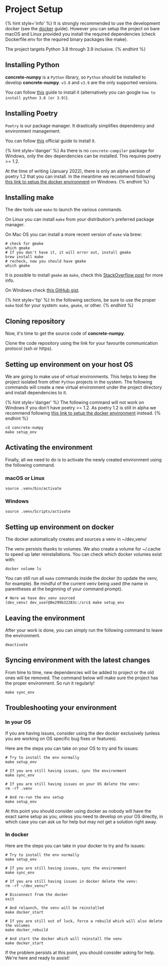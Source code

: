# Project Setup

{% hint style='info' %}
It is strongly recommended to use the development docker (see the [docker](./docker.md) guide). However you can setup the project on bare macOS and Linux provided you install the required dependencies (check Dockerfile.env for the required binary packages like make).

The project targets Python 3.8 through 3.9 inclusive.
{% endhint %}

## Installing Python

**concrete-numpy** is a `Python` library, so `Python` should be installed to develop **concrete-numpy**. `v3.8` and `v3.9` are the only supported versions.

You can follow [this](https://realpython.com/installing-python/) guide to install it (alternatively you can google `how to install python 3.8 (or 3.9)`).

## Installing Poetry

`Poetry` is our package manager. It drastically simplifies dependency and environment management.

You can follow [this](https://python-poetry.org/docs/#installation) official guide to install it.

{% hint style='danger' %}
As there is no `concrete-compiler` package for Windows, only the dev dependencies can be installed. This requires poetry >= 1.2.

At the time of writing (January 2022), there is only an alpha version of poetry 1.2 that you can install. In the meantime we recommend following [this link to setup the docker environment](./docker.md) on Windows.
{% endhint %}

## Installing make

The dev tools use `make` to launch the various commands.

On Linux you can install `make` from your distribution's preferred package manager.

On Mac OS you can install a more recent version of `make` via brew:

```shell
# check for gmake
which gmake
# If you don't have it, it will error out, install gmake
brew install make
# recheck, now you should have gmake
which gmake
```

It is possible to install `gmake` as `make`, check this [StackOverflow post](https://stackoverflow.com/questions/38901894/how-can-i-install-a-newer-version-of-make-on-mac-os) for more info.

On Windows check [this GitHub gist](https://gist.github.com/evanwill/0207876c3243bbb6863e65ec5dc3f058#make).

{% hint style='tip' %}
In the following sections, be sure to use the proper `make` tool for your system: `make`, `gmake`, or other.
{% endhint %}

## Cloning repository

Now, it's time to get the source code of **concrete-numpy**.

Clone the code repository using the link for your favourite communication protocol (ssh or https).

## Setting up environment on your host OS

We are going to make use of virtual environments. This helps to keep the project isolated from other `Python` projects in the system. The following commands will create a new virtual environment under the project directory and install dependencies to it.

{% hint style='danger' %}
The following command will not work on Windows if you don't have poetry >= 1.2. As poetry 1.2 is still in alpha we recommend following [this link to setup the docker environment](./docker.md) instead.
{% endhint %}

```shell
cd concrete-numpy
make setup_env
```

## Activating the environment

Finally, all we need to do is to activate the newly created environment using the following command.

### macOS or Linux

```shell
source .venv/bin/activate
```

### Windows

```shell
source .venv/Scripts/activate
```

## Setting up environment on docker

The docker automatically creates and sources a venv in ~/dev_venv/

The venv persists thanks to volumes. We also create a volume for ~/.cache to speed up later reinstallations. You can check which docker volumes exist with:

```shell
docker volume ls
```

You can still run all `make` commands inside the docker (to update the venv, for example). Be mindful of the current venv being used (the name in parentheses at the beginning of your command prompt).

```shell
# Here we have dev_venv sourced
(dev_venv) dev_user@8e299b32283c:/src$ make setup_env
```

## Leaving the environment

After your work is done, you can simply run the following command to leave the environment.

```shell
deactivate
```

## Syncing environment with the latest changes

From time to time, new dependencies will be added to project or the old ones will be removed. The command below will make sure the project has the proper environment. So run it regularly!

```shell
make sync_env
```

## Troubleshooting your environment

### In your OS

If you are having issues, consider using the dev docker exclusively (unless you are working on OS specific bug fixes or features).

Here are the steps you can take on your OS to try and fix issues:

```shell
# Try to install the env normally
make setup_env

# If you are still having issues, sync the environment
make sync_env

# If you are still having issues on your OS delete the venv:
rm -rf .venv

# And re-run the env setup
make setup_env
```

At this point you should consider using docker as nobody will have the exact same setup as you, unless you need to develop on your OS directly, in which case you can ask us for help but may not get a solution right away.

### In docker

Here are the steps you can take in your docker to try and fix issues:

```shell
# Try to install the env normally
make setup_env

# If you are still having issues, sync the environment
make sync_env

# If you are still having issues in docker delete the venv:
rm -rf ~/dev_venv/*

# Disconnect from the docker
exit

# And relaunch, the venv will be reinstalled
make docker_start

# If you are still out of luck, force a rebuild which will also delete the volumes
make docker_rebuild

# And start the docker which will reinstall the venv
make docker_start
```

If the problem persists at this point, you should consider asking for help. We're here and ready to assist!
